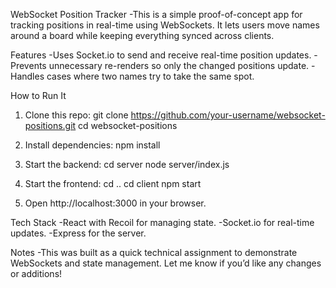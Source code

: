WebSocket Position Tracker
-This is a simple proof-of-concept app for tracking positions in real-time using WebSockets. It lets users move names around a board while keeping everything synced across clients.

Features
-Uses Socket.io to send and receive real-time position updates.
-Prevents unnecessary re-renders so only the changed positions update.
-Handles cases where two names try to take the same spot.

How to Run It

1. Clone this repo:
git clone https://github.com/your-username/websocket-positions.git
cd websocket-positions

2. Install dependencies:
npm install

3. Start the backend:
cd server
node server/index.js

4. Start the frontend:
cd ..
cd client
npm start

5. Open http://localhost:3000 in your browser.

Tech Stack
-React with Recoil for managing state.
-Socket.io for real-time updates.
-Express for the server.

Notes
-This was built as a quick technical assignment to demonstrate WebSockets and state management. Let me know if you’d like any changes or additions!
